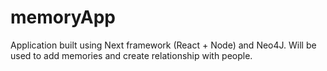 # memoryApp
Application built using Next framework (React + Node) and Neo4J. Will be used to add memories and create relationship with people.
